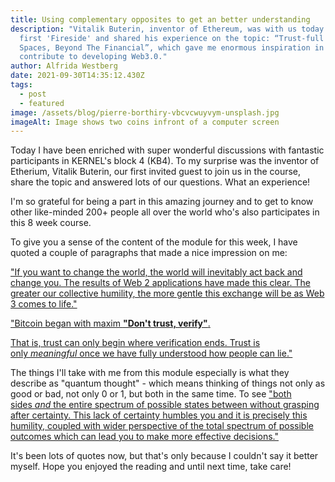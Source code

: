```yaml
---
title: Using complementary opposites to get an better understanding
description: "Vitalik Buterin, inventor of Ethereum, was with us today on KB4s
  first 'Fireside' and shared his experience on the topic: “Trust-full Web3
  Spaces, Beyond The Financial”, which gave me enormous inspiration in how I can
  contribute to developing Web3.0."
author: Alfrida Westberg
date: 2021-09-30T14:35:12.430Z
tags:
  - post
  - featured
image: /assets/blog/pierre-borthiry-vbcvcwuyvym-unsplash.jpg
imageAlt: Image shows two coins infront of a computer screen
---
```

Today I have been enriched with super wonderful discussions with fantastic participants in KERNEL's block 4 (KB4). To my surprise was the inventor of Etherium, Vitalik Buterin, our first invited guest to join us in the course, share the topic and answered lots of our questions. What an experience!

I'm so grateful for being a part in this amazing journey and to get to know other like-minded 200+ people all over the world who's also participates in this 8 week course.

To give you a sense of the content of the module for this week, I have quoted a couple of paragraphs that made a nice impression on me:

["If you want to change the world, the world will inevitably act back and change you. The results of Web 2 applications have made this clear. The greater our collective humility, the more gentle this exchange will be as Web 3 comes to life."](https://kernel.community/en/learn/module-0/play-of-pattern/)



["Bitcoin began with maxim **"Don't trust, verify"**.](https://kernel.community/en/learn/module-0/trust)

[That is, trust can only begin where verification ends. Trust is only *meaningful* once we have fully understood how people can lie."](https://kernel.community/en/learn/module-0/trust)

The things I'll take with me from this module especially is what they describe as "quantum thought" - which means thinking of things not only as good or bad, not only 0 or 1, but both in the same time. To see ["both sides *and* the entire spectrum of possible states between without grasping after certainty. This lack of certainty humbles you and it is precisely this humility, coupled with wider perspective of the total spectrum of possible outcomes which can lead you to make more effective decisions."](https://kernel.community/en/learn/module-0/play-of-pattern)



It's been lots of quotes now, but that's only because I couldn't say it better myself. Hope you enjoyed the reading and until next time, take care!